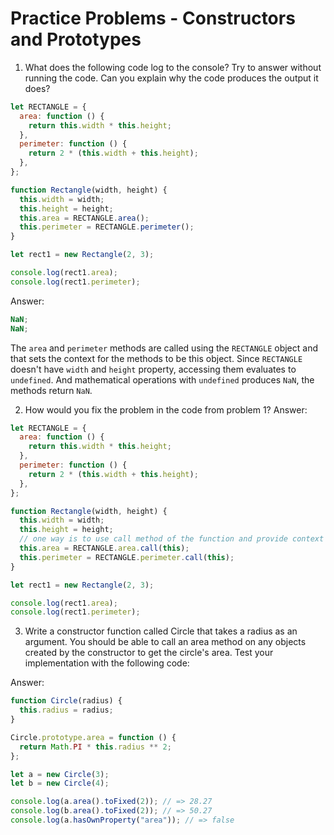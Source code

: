 # Practice Problems - Constructors and Prototypes

1. What does the following code log to the console? Try to answer without running the code. Can you explain why the code produces the output it does?

```javascript
let RECTANGLE = {
  area: function () {
    return this.width * this.height;
  },
  perimeter: function () {
    return 2 * (this.width + this.height);
  },
};

function Rectangle(width, height) {
  this.width = width;
  this.height = height;
  this.area = RECTANGLE.area();
  this.perimeter = RECTANGLE.perimeter();
}

let rect1 = new Rectangle(2, 3);

console.log(rect1.area);
console.log(rect1.perimeter);
```

Answer:

```javascript
NaN;
NaN;
```

The `area` and `perimeter` methods are called using the `RECTANGLE` object and that sets the context for the methods to be this object. Since `RECTANGLE` doesn't have `width` and `height` property, accessing them evaluates to `undefined`. And mathematical operations with `undefined` produces `NaN`, the methods return `NaN`.

2. How would you fix the problem in the code from problem 1?
   Answer:

```javascript
let RECTANGLE = {
  area: function () {
    return this.width * this.height;
  },
  perimeter: function () {
    return 2 * (this.width + this.height);
  },
};

function Rectangle(width, height) {
  this.width = width;
  this.height = height;
  // one way is to use call method of the function and provide context
  this.area = RECTANGLE.area.call(this);
  this.perimeter = RECTANGLE.perimeter.call(this);
}

let rect1 = new Rectangle(2, 3);

console.log(rect1.area);
console.log(rect1.perimeter);
```

3. Write a constructor function called Circle that takes a radius as an argument. You should be able to call an area method on any objects created by the constructor to get the circle's area. Test your implementation with the following code:

Answer:

```javascript
function Circle(radius) {
  this.radius = radius;
}

Circle.prototype.area = function () {
  return Math.PI * this.radius ** 2;
};

let a = new Circle(3);
let b = new Circle(4);

console.log(a.area().toFixed(2)); // => 28.27
console.log(b.area().toFixed(2)); // => 50.27
console.log(a.hasOwnProperty("area")); // => false
```
